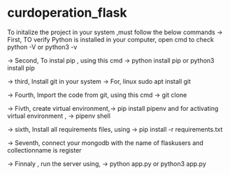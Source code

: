 # curdoperation_flask
 
To initalize the project in your system ,must follow the below commands
-> First, TO verify Python is installed in your computer, open cmd to check python -V or python3 -v

-> Second, To instal pip , using this cmd -> python install pip or python3 install pip

-> third, Install git in your system -> For, linux sudo apt install git 

-> Fourth, Import the code from git, using this cmd -> git clone 

-> Fivth, create virtual environment,-> pip install pipenv and for activating virtual environment , -> pipenv shell

-> sixth,  Install all requirements files, using -> pip install -r requirements.txt

-> Seventh, connect your mongodb with the name of flaskusers and collectionname is register

-> Finnaly , run the server using, -> python app.py or python3 app.py
